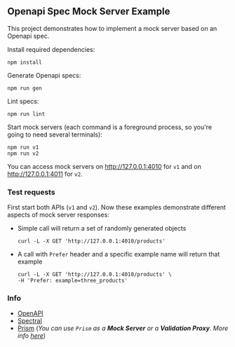 ## Openapi Spec Mock Server Example

This project demonstrates how to implement a mock server based on an Openapi spec.

Install required dependencies:

```console
npm install
```

Generate Openapi specs:

```console
npm run gen
```

Lint specs:

```console
npm run lint
```

Start mock servers (each command is a foreground process, so you're going to need several terminals):

```console
npm run v1
npm run v2
```

You can access mock servers on http://127.0.0.1:4010 for `v1` and on http://127.0.0.1:4011 for `v2`.

### Test requests

First start both APIs (`v1` and `v2`). Now these examples demonstrate different aspects of mock server responses:

- Simple call will return a set of randomly generated objects
  ```curl
  curl -L -X GET 'http://127.0.0.1:4010/products'
  ```
- A call with `Prefer` header and a specific example name will return that example
  ```curl
  curl -L -X GET 'http://127.0.0.1:4010/products' \
  -H 'Prefer: example=three_products'
  ```

### Info

- [OpenAPI](https://swagger.io/specification/)
- [Spectral](https://meta.stoplight.io/docs/spectral/README.md)
- [Prism](https://meta.stoplight.io/docs/prism/README.md) (*You can use `Prism` as a __Mock Server__ or a __Validation
  Proxy__. More info [here](https://github.com/stoplightio/prism/blob/master/docs/getting-started/02-concepts.md)*)
